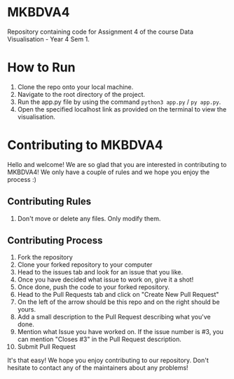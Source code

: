 # MKBDVA4
Repository containing code for Assignment 4 of the course Data Visualisation - Year 4 Sem 1.

# How to Run
1. Clone the repo onto your local machine.
2. Navigate to the root directory of the project.
3. Run the app.py file by using the command `python3 app.py` / `py app.py`. 
4. Open the specified localhost link as provided on the terminal to view the visualisation.

# Contributing to MKBDVA4
Hello and welcome! We are so glad that you are interested in contributing to MKBDVA4!
We only have a couple of rules and we hope you enjoy the process :)

## Contributing Rules
1. Don't move or delete any files. Only modify them.

## Contributing Process
1. Fork the repository
2. Clone your forked repository to your computer
3. Head to the issues tab and look for an issue that you like.
4. Once you have decided what issue to work on, give it a shot!
5. Once done, push the code to your forked repository.
6. Head to the Pull Requests tab and click on "Create New Pull Request"
7. On the left of the arrow should be this repo and on the right should be yours.
8. Add a small description to the Pull Request describing what you've done.
9. Mention what Issue you have worked on. If the issue number is #3, you can mention "Closes #3" in the Pull Request description.
10. Submit Pull Request

It's that easy! We hope you enjoy contributing to our repository. Don't hesitate to contact any of the maintainers about any problems!
